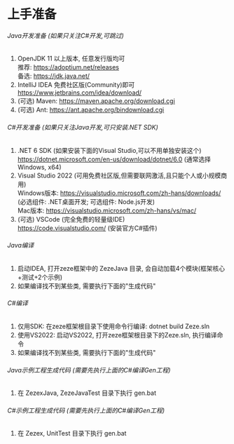 # 上手准备

###### Java开发准备 (如果只关注C#开发,可跳过)
1. OpenJDK 11 以上版本, 任意发行版均可
   <br/>推荐: https://adoptium.net/releases
   <br/>备选: https://jdk.java.net/
2. IntelliJ IDEA 免费社区版(Community)即可
   <br/>https://www.jetbrains.com/idea/download/
3. (可选) Maven: https://maven.apache.org/download.cgi
4. (可选) Ant: https://ant.apache.org/bindownload.cgi

###### C#开发准备 (如果只关注Java开发,可只安装.NET SDK)
1. .NET 6 SDK (如果安装下面的Visual Studio,可以不用单独安装这个)
   <br/>https://dotnet.microsoft.com/en-us/download/dotnet/6.0 (通常选择Windows, x64)
2. Visual Studio 2022 (可用免费社区版,但需要联网激活,且只能个人或小规模商用)
   <br/>Windows版本: https://visualstudio.microsoft.com/zh-hans/downloads/ (必选组件: .NET桌面开发; 可选组件: Node.js开发)
   <br/>Mac版本: https://visualstudio.microsoft.com/zh-hans/vs/mac/
3. (可选) VSCode (完全免费的轻量级IDE)
   <br/>https://code.visualstudio.com/ (安装官方C#插件)

###### Java编译
1. 启动IDEA, 打开zeze框架中的 ZezeJava 目录, 会自动加载4个模块(框架核心+测试+2个示例)
2. 如果编译找不到某些类, 需要执行下面的"生成代码"

###### C#编译
1. 仅用SDK: 在zeze框架根目录下使用命令行编译: dotnet build Zeze.sln
2. 使用VS2022: 启动VS2022, 打开zeze框架根目录下的Zeze.sln, 执行编译命令
3. 如果编译找不到某些类, 需要执行下面的"生成代码"

###### Java示例工程生成代码 (需要先执行上面的C#编译Gen工程)
1. 在 ZezexJava, ZezeJavaTest 目录下执行 gen.bat

###### C#示例工程生成代码 (需要先执行上面的C#编译Gen工程)
1. 在 Zezex, UnitTest 目录下执行 gen.bat
